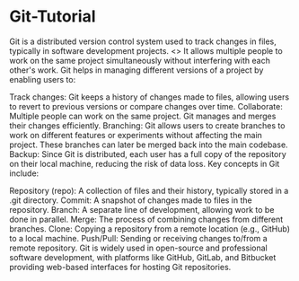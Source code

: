 # Git-Tutorial
Git is a distributed version control system used to track changes in files, typically in software development projects. <> It allows multiple people to work on the same project simultaneously without interfering with each other's work. Git helps in managing different versions of a project by enabling users to:

Track changes: Git keeps a history of changes made to files, allowing users to revert to previous versions or compare changes over time.
Collaborate: Multiple people can work on the same project. Git manages and merges their changes efficiently.
Branching: Git allows users to create branches to work on different features or experiments without affecting the main project. These branches can later be merged back into the main codebase.
Backup: Since Git is distributed, each user has a full copy of the repository on their local machine, reducing the risk of data loss.
Key concepts in Git include:

Repository (repo): A collection of files and their history, typically stored in a .git directory.
Commit: A snapshot of changes made to files in the repository.
Branch: A separate line of development, allowing work to be done in parallel.
Merge: The process of combining changes from different branches.
Clone: Copying a repository from a remote location (e.g., GitHub) to a local machine.
Push/Pull: Sending or receiving changes to/from a remote repository.
Git is widely used in open-source and professional software development, with platforms like GitHub, GitLab, and Bitbucket providing web-based interfaces for hosting Git repositories.

